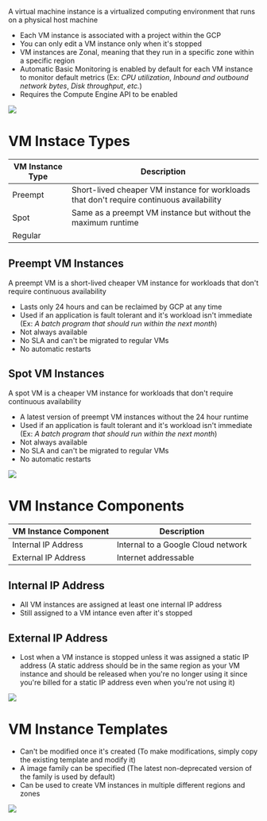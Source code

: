 A virtual machine instance is a virtualized computing environment that runs on a physical host machine

* Each VM instance is associated with a project within the GCP
* You can only edit a VM instance only when it's stopped
* VM instances are Zonal, meaning that they run in a specific zone within a specific region
* Automatic Basic Monitoring is enabled by default for each VM instance to monitor default metrics (Ex: *CPU utilization*, *Inbound and outbound network bytes*, *Disk throughput*, *etc.*)
* Requires the Compute Engine API to be enabled

![](https://github.com/JonmarCorpuz/SecondBrain/blob/main/Assets/Whitespace.png)

# VM Instace Types 

| VM Instance Type | Description |
| --- | --- |
| Preempt | Short-lived cheaper VM instance for workloads that don't require continuous availability |
| Spot | Same as a preempt VM instance but without the maximum runtime |
| Regular | |

## Preempt VM Instances

A preempt VM is a short-lived cheaper VM instance for workloads that don't require continuous availability

* Lasts only 24 hours and can be reclaimed by GCP at any time
* Used if an application is fault tolerant and it's workload isn't immediate (Ex: *A batch program that should run within the next month*)
* Not always available
* No SLA and can't be migrated to regular VMs
* No automatic restarts

## Spot VM Instances

A spot VM is a cheaper VM instance for workloads that don't require continuous availability

* A latest version of preempt VM instances without the 24 hour runtime
* Used if an application is fault tolerant and it's workload isn't immediate (Ex: *A batch program that should run within the next month*)
* Not always available
* No SLA and can't be migrated to regular VMs
* No automatic restarts

![](https://github.com/JonmarCorpuz/SecondBrain/blob/main/Assets/Whitespace.png)

# VM Instance Components

| VM Instance Component | Description | 
| --- | --- |
| Internal IP Address | Internal to a Google Cloud network |
| External IP Address | Internet addressable |

## Internal IP Address

* All VM instances are assigned at least one internal IP address
* Still assigned to a VM intance even after it's stopped

## External IP Address

* Lost when a VM instance is stopped unless it was assigned a static IP address (A static address should be in the same region as your VM instance and should be released when you're no longer using it since you're billed for a static IP address even when you're not using it)

![](https://github.com/JonmarCorpuz/SecondBrain/blob/main/Assets/Whitespace.png)

# VM Instance Templates

* Can't be modified once it's created (To make modifications, simply copy the existing template and modify it)
* A image family can be specified (The latest non-deprecated version of the family is used by default)
* Can be used to create VM instances in multiple different regions and zones

![](https://github.com/JonmarCorpuz/SecondBrain/blob/main/Assets/Whitespace.png)

